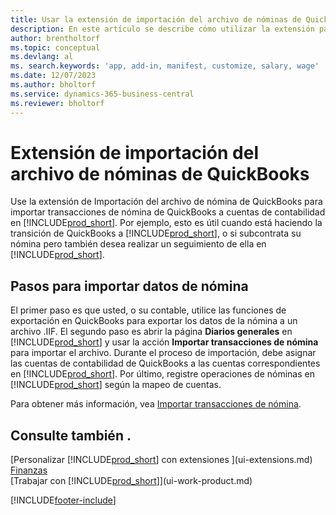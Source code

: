 ```yaml
---
title: Usar la extensión de importación del archivo de nóminas de QuickBooks | Microsoft Docs
description: En este artículo se describe cómo utilizar la extensión para importar transacciones de salario y nóminas desde QuickBooks.
author: brentholtorf
ms.topic: conceptual
ms.devlang: al
ms. search.keywords: 'app, add-in, manifest, customize, salary, wage'
ms.date: 12/07/2023
ms.author: bholtorf
ms.service: dynamics-365-business-central
ms.reviewer: bholtorf
---
```

# <a name="the-quickbooks-payroll-file-import-extension"></a>Extensión de importación del archivo de nóminas de QuickBooks
Use la extensión de Importación del archivo de nómina de QuickBooks para importar transacciones de nómina de QuickBooks a cuentas de contabilidad en [!INCLUDE[prod_short](includes/prod_short.md)]. Por ejemplo, esto es útil cuando está haciendo la transición de QuickBooks a [!INCLUDE[prod_short](includes/prod_short.md)], o si subcontrata su nómina pero también desea realizar un seguimiento de ella en [!INCLUDE[prod_short](includes/prod_short.md)].

## <a name="steps-to-import-payroll-data"></a>Pasos para importar datos de nómina
El primer paso es que usted, o su contable, utilice las funciones de exportación en QuickBooks para exportar los datos de la nómina a un archivo .IIF. El segundo paso es abrir la página **Diarios generales** en [!INCLUDE[prod_short](includes/prod_short.md)] y usar la acción **Importar transacciones de nómina** para importar el archivo. Durante el proceso de importación, debe asignar las cuentas de contabilidad de QuickBooks a las cuentas correspondientes en [!INCLUDE[prod_short](includes/prod_short.md)]. Por último, registre operaciones de nóminas en [!INCLUDE[prod_short](includes/prod_short.md)] según la mapeo de cuentas. 

Para obtener más información, vea [Importar transacciones de nómina](finance-how-import-payroll-transactions.md).

## <a name="see-also"></a>Consulte también .
[Personalizar [!INCLUDE[prod_short](includes/prod_short.md)] con extensiones ](ui-extensions.md)    
[Finanzas](finance.md)    
[Trabajar con [!INCLUDE[prod_short](includes/prod_short.md)]](ui-work-product.md)


[!INCLUDE[footer-include](includes/footer-banner.md)]
